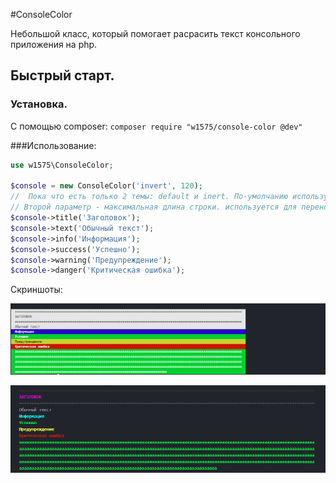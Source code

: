 #ConsoleColor

Небольшой класс, который помогает расрасить текст консольного приложения на php.

## Быстрый старт.
### Установка.
С помощью composer:
`composer require "w1575/console-color @dev"`

###Использование:
```php
use w1575\ConsoleColor;

$console = new ConsoleColor('invert', 120);  
//  Пока что есть только 2 темы: default и inert. По-умолчанию используется (ВНЕЗАПНО!) default.
// Второй параметр - максимальная длина строки. используется для переноса длинных строк
$console->title('Заголовок');
$console->text('Обычный текст');
$console->info('Информация');
$console->success('Успешно');
$console->warning('Предупреждение');
$console->danger('Критическая ошибка');
```

Скриншоты:


![](images/theme-inverted.png)


![](images/theme-default.png)
